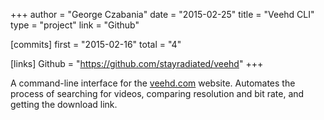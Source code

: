 +++
author = "George Czabania"
date = "2015-02-25"
title = "Veehd CLI"
type = "project"
link = "Github"

[commits]
  first = "2015-02-16"
  total = "4"

[links]
  Github = "https://github.com/stayradiated/veehd"
+++

A command-line interface for the [veehd.com](http://veehd.com) website.
Automates the process of searching for videos, comparing resolution and bit
rate, and getting the download link.
